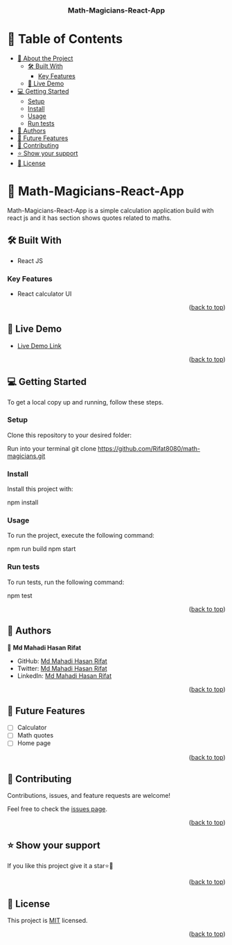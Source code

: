<div align="center">
  <h3><b>Math-Magicians-React-App</b></h3>
</div>

# 📗 Table of Contents

- [📖 About the Project](#about-project)
  - [🛠 Built With](#built-with)
    - [Key Features](#key-features)
  - [🚀 Live Demo](#live-demo)
- [💻 Getting Started](#getting-started)
  - [Setup](#setup)
  - [Install](#install)
  - [Usage](#usage)
  - [Run tests](#run-tests)
- [👥 Authors](#authors)
- [🔭 Future Features](#future-features)
- [🤝 Contributing](#contributing)
- [⭐️ Show your support](#support)
- [📝 License](#license)


# 📖 Math-Magicians-React-App <a name="about-project"></a>

Math-Magicians-React-App is a simple calculation application build with react js and it has section shows quotes related to maths.

## 🛠 Built With <a name="built-with"></a>
- React JS

### Key Features <a name="key-features"></a>

- React calculator UI

<p align="right">(<a href="#readme-top">back to top</a>)</p>

## 🚀 Live Demo <a name="live-demo"></a>

- [Live Demo Link](https://google.com)

<p align="right">(<a href="#readme-top">back to top</a>)</p>

## 💻 Getting Started <a name="getting-started"></a>

To get a local copy up and running, follow these steps.

### Setup

Clone this repository to your desired folder:

Run into your terminal
git clone https://github.com/Rifat8080/math-magicians.git

### Install

Install this project with:

npm install

### Usage

To run the project, execute the following command:

npm run build
npm start
### Run tests

To run tests, run the following command:

npm test

<p align="right">(<a href="#readme-top">back to top</a>)</p>

## 👥 Authors <a name="authors"></a>

👤 **Md Mahadi Hasan Rifat**

- GitHub: [Md Mahadi Hasan Rifat](https://github.com/Rifat8080)
- Twitter: [Md Mahadi Hasan Rifat](https://twitter.com/mdmahadirifat98)
- LinkedIn: [Md Mahadi Hasan Rifat](https://www.linkedin.com/in/md-mahadi-hasan-rifat-8b7851265/)


<p align="right">(<a href="#readme-top">back to top</a>)</p>


## 🔭 Future Features <a name="future-features"></a>


- [ ] Calculator
- [ ] Math quotes
- [ ] Home page

<p align="right">(<a href="#readme-top">back to top</a>)</p>


## 🤝 Contributing <a name="contributing"></a>

Contributions, issues, and feature requests are welcome!

Feel free to check the [issues page](https://github.com/Rifat8080/math-magicians/issues).

<p align="right">(<a href="#readme-top">back to top</a>)</p>


## ⭐️ Show your support <a name="support"></a>


If you like this project give it a star⭐🌟

<p align="right">(<a href="#readme-top">back to top</a>)</p>



## 📝 License <a name="license"></a>

This project is [MIT](https://github.com/Rifat8080/math-magicians/blob/Setup/LICENSE.md) licensed.

<p align="right">(<a href="#readme-top">back to top</a>)</p>
